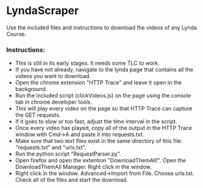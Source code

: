 <h1>LyndaScraper</h1>

Use the included files and instructions to download the videos of any Lynda Course.


<h3>Instructions:</h3>

<ul>
<li>This is still in its early stages. It needs some TLC to work.</li>
<li>If you have not already, navigate to the lynda page that contains all the videos you want to download.</li>
<li>Open the chrome extension "HTTP Trace" and leave it open in the background.</li>
<li>Run the included script (clickVideos.js) on the page using the console tab in chrome developer tools.</li>
<li>This will play every video on the page so that HTTP Trace can capture the GET requests.</li>
<li>If it goes to slow or too fast, adjust the time interval in the script.</li>
<li>Once every video has played, copy all of the output in the HTTP Trace window with Cmd->A and paste it into requests.txt.</li>
<li>Make sure that two text files exist in the same directory of this file: "requests.txt" and "urls.txt".</li>
<li>Run the python script “RequestParser.py”.</li>
<li>Open firefox and open the extention "DownloadThemAll!". Open the DownloadThemAll Manager. Right click in the window.</li>
<li>Right click in the window. Advanced->Import from File. Choose urls.txt. Check all of the files and start the download.</li>
</ul>
